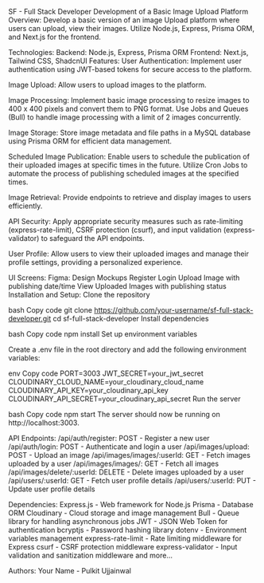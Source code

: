 SF - Full Stack Developer
Development of a Basic Image Upload Platform
Overview:
Develop a basic version of an image Upload platform where users can upload, view their images. Utilize Node.js, Express, Prisma ORM, and Next.js for the frontend.

Technologies:
Backend: Node.js, Express, Prisma ORM
Frontend: Next.js, Tailwind CSS, ShadcnUI
Features:
User Authentication: Implement user authentication using JWT-based tokens for secure access to the platform.

Image Upload: Allow users to upload images to the platform.

Image Processing: Implement basic image processing to resize images to 400 x 400 pixels and convert them to PNG format. Use Jobs and Queues (Bull) to handle image processing with a limit of 2 images concurrently.

Image Storage: Store image metadata and file paths in a MySQL database using Prisma ORM for efficient data management.

Scheduled Image Publication: Enable users to schedule the publication of their uploaded images at specific times in the future. Utilize Cron Jobs to automate the process of publishing scheduled images at the specified times.

Image Retrieval: Provide endpoints to retrieve and display images to users efficiently.

API Security: Apply appropriate security measures such as rate-limiting (express-rate-limit), CSRF protection (csurf), and input validation (express-validator) to safeguard the API endpoints.

User Profile: Allow users to view their uploaded images and manage their profile settings, providing a personalized experience.

UI Screens:
Figma: Design Mockups
Register
Login
Upload Image with publishing date/time
View Uploaded Images with publishing status
Installation and Setup:
Clone the repository

bash
Copy code
git clone https://github.com/your-username/sf-full-stack-developer.git
cd sf-full-stack-developer
Install dependencies

bash
Copy code
npm install
Set up environment variables

Create a .env file in the root directory and add the following environment variables:

env
Copy code
PORT=3003
JWT_SECRET=your_jwt_secret
CLOUDINARY_CLOUD_NAME=your_cloudinary_cloud_name
CLOUDINARY_API_KEY=your_cloudinary_api_key
CLOUDINARY_API_SECRET=your_cloudinary_api_secret
Run the server

bash
Copy code
npm start
The server should now be running on http://localhost:3003.

API Endpoints:
/api/auth/register: POST - Register a new user
/api/auth/login: POST - Authenticate and login a user
/api/images/upload: POST - Upload an image
/api/images/images/:userId: GET - Fetch images uploaded by a user
/api/images/images/: GET - Fetch all images
/api/images/delete/:userId: DELETE - Delete images uploaded by a user
/api/users/:userId: GET - Fetch user profile details
/api/users/:userId: PUT - Update user profile details

Dependencies:
Express.js - Web framework for Node.js
Prisma - Database ORM
Cloudinary - Cloud storage and image management
Bull - Queue library for handling asynchronous jobs
JWT - JSON Web Token for authentication
bcryptjs - Password hashing library
dotenv - Environment variables management
express-rate-limit - Rate limiting middleware for Express
csurf - CSRF protection middleware
express-validator - Input validation and sanitization middleware
and more...

Authors:
Your Name - Pulkit Ujjainwal
